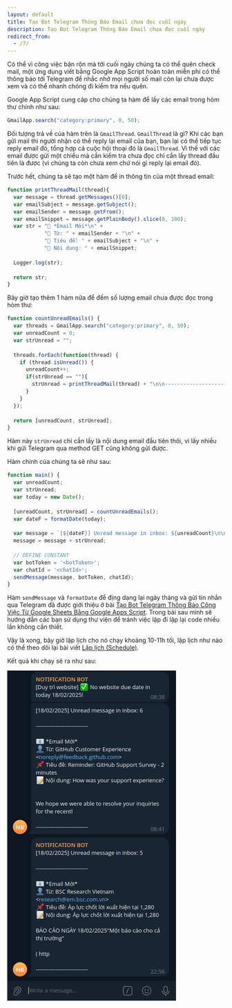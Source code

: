 ```yaml
---
layout: default
title: Tạo Bot Telegram Thông Báo Email chưa đọc cuối ngày
description: Tạo Bot Telegram Thông Báo Email chưa đọc cuối ngày
redirect_from:
  - /7/
---
```


Có thể vì công việc bận rộn mà tới cuối ngày chúng ta có thể quên check mail, một ứng dụng viết bằng Google App Script hoàn toàn miễn phí có thể thông báo tới Telegram để nhắc nhở mọi người số mail còn lại chưa được xem và có thể nhanh chóng đi kiểm tra nếu quên.

Google App Script cung câp cho chúng ta hàm để lấy các email trong hòm thư chính như sau: 


```javascript
GmailApp.search("category:primary", 0, 50);
```

Đối tượng trả về của hàm trên là `GmailThread`. `GmailThread` là gì? Khi các bạn gửi mail thì người nhận có thể reply lại email của bạn, bạn lại có thể tiếp tục reply email đó, tổng hợp cả cuộc hội thoại đó là `GmailThread`. Vì thế với các email được gửi một chiều mà cần kiểm tra chưa đọc chỉ cần lấy thread đầu tiên là được (vì chúng ta còn chưa xem chứ nói gì reply lại email đó).

Trước hết, chúng ta sẽ tạo một hàm để in thông tin của một thread email: 

```javascript
function printThreadMail(thread){
  var message = thread.getMessages()[0]; 
  var emailSubject = message.getSubject();
  var emailSender = message.getFrom();
  var emailSnippet = message.getPlainBody().slice(0, 100); 
  var str = "📧 *Email Mới*\n" +
            "👤 Từ: " + emailSender + "\n" +
            "📌 Tiêu đề: " + emailSubject + "\n" +
            "📝 Nội dung: " + emailSnippet;
    
  Logger.log(str);

  return str;
}
```

Bây giờ tạo thêm 1 hàm nữa để đếm số lượng email chưa được đọc trong hòm thư:


```javascript
function countUnreadEmails() {
  var threads = GmailApp.search("category:primary", 0, 50);
  var unreadCount = 0;
  var strUnread = "";

  threads.forEach(function(thread) {
    if (thread.isUnread()) {
      unreadCount++;
      if(strUnread == ""){
        strUnread = printThreadMail(thread) + "\n\n-----------------------------";
      }
    }
  });

  return [unreadCount, strUnread];
}
```

Hàm này `strUnread` chỉ cần lấy là nội dung email đầu tiên thôi, vì lấy nhiều khi gửi Telegram qua method GET cũng không gửi được.

Hàm chính của chúng ta sẽ như sau: 

```javascript
function main() {
  var unreadCount;
  var strUnread;
  var today = new Date();

  [unreadCount, strUnread] = countUnreadEmails();
  var dateF = formatDate(today);

  var message = `[${dateF}] Unread message in inbox: ${unreadCount}\n\n-----------------------------\n\n`;
  message = message + strUnread;

  // DEFINE CONSTANT
  var botToken = '<botToken>';  
  var chatId = '<chatId>'; 
  sendMessage(message, botToken, chatId);
}
```

Hàm `sendMessage` và `formatDate` để địng dạng lại ngày tháng và gửi tin nhắn qua Telegram đã được giới thiệu ở bài [Tạo Bot Telegram Thông Báo Công Việc Từ Google Sheets Bằng Google Apps Script](https://google-script-hub.github.io/send-notification-to-telegram). Trong bài sau mình sẽ hướng dẫn các bạn sử dụng thư viện để tránh việc lặp đi lặp lại code nhiều lần không cần thiết.

Vậy là xong, bây giờ lập lịch cho nó chạy khoảng 10-11h tối, lập lịch như nào có thể theo dõi lại bài viết [Lập lịch (Schedule)](https://google-script-hub.github.io/schedule).

Kết quả khi chạy sẽ ra như sau: 

<img src="./../img/7.png" style="max-width: 100%">